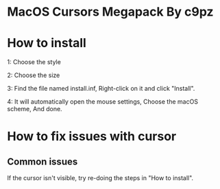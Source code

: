 # MacOS Cursors Megapack By c9pz
# How to install
1: Choose the style

2: Choose the size

3: Find the file named install.inf, Right-click on it and click "Install".

4: It will automatically open the mouse settings, Choose the macOS scheme, And done.

# How to fix issues with cursor
## Common issues
If the cursor isn't visible, try re-doing the steps in "How to install".

